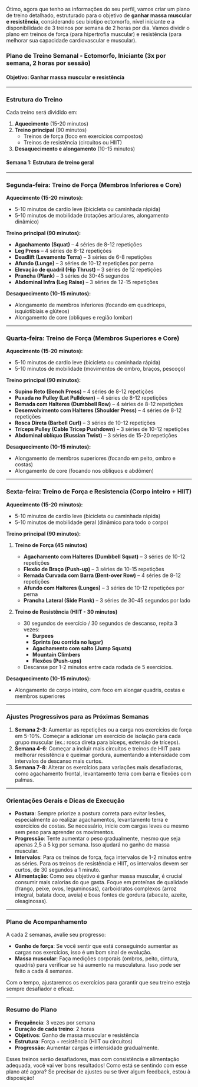 Ótimo, agora que tenho as informações do seu perfil, vamos criar um plano de treino detalhado, estruturado para o objetivo de **ganhar massa muscular e resistência**, considerando seu biotipo ectomorfo, nível iniciante e a disponibilidade de 3 treinos por semana de 2 horas por dia. Vamos dividir o plano em treinos de força (para hipertrofia muscular) e resistência (para melhorar sua capacidade cardiovascular e muscular).

### **Plano de Treino Semanal - Ectomorfo, Iniciante (3x por semana, 2 horas por sessão)**

#### **Objetivo: Ganhar massa muscular e resistência**

---

### **Estrutura do Treino**
Cada treino será dividido em:
1. **Aquecimento** (15-20 minutos)
2. **Treino principal** (90 minutos)
   - Treinos de força (foco em exercícios compostos)
   - Treinos de resistência (circuitos ou HIIT)
3. **Desaquecimento e alongamento** (10-15 minutos)

#### **Semana 1: Estrutura de treino geral**

---

### **Segunda-feira: Treino de Força (Membros Inferiores e Core)**  
**Aquecimento (15-20 minutos):**
- 5-10 minutos de cardio leve (bicicleta ou caminhada rápida)
- 5-10 minutos de mobilidade (rotações articulares, alongamento dinâmico)

**Treino principal (90 minutos):**  
- **Agachamento (Squat)** – 4 séries de 8-12 repetições  
- **Leg Press** – 4 séries de 8-12 repetições  
- **Deadlift (Levamento Terra)** – 3 séries de 6-8 repetições  
- **Afundo (Lunge)** – 3 séries de 10-12 repetições por perna  
- **Elevação de quadril (Hip Thrust)** – 3 séries de 12 repetições  
- **Prancha (Plank)** – 3 séries de 30-45 segundos  
- **Abdominal Infra (Leg Raise)** – 3 séries de 12-15 repetições  

**Desaquecimento (10-15 minutos):**
- Alongamento de membros inferiores (focando em quadríceps, isquiotibiais e glúteos)  
- Alongamento de core (obliques e região lombar)  

---

### **Quarta-feira: Treino de Força (Membros Superiores e Core)**  
**Aquecimento (15-20 minutos):**
- 5-10 minutos de cardio leve (bicicleta ou caminhada rápida)
- 5-10 minutos de mobilidade (movimentos de ombro, braços, pescoço)

**Treino principal (90 minutos):**  
- **Supino Reto (Bench Press)** – 4 séries de 8-12 repetições  
- **Puxada no Pulley (Lat Pulldown)** – 4 séries de 8-12 repetições  
- **Remada com Halteres (Dumbbell Row)** – 4 séries de 8-12 repetições  
- **Desenvolvimento com Halteres (Shoulder Press)** – 4 séries de 8-12 repetições  
- **Rosca Direta (Barbell Curl)** – 3 séries de 10-12 repetições  
- **Tríceps Pulley (Cable Tricep Pushdown)** – 3 séries de 10-12 repetições  
- **Abdominal oblíquo (Russian Twist)** – 3 séries de 15-20 repetições  

**Desaquecimento (10-15 minutos):**
- Alongamento de membros superiores (focando em peito, ombro e costas)  
- Alongamento de core (focando nos oblíquos e abdômen)

---

### **Sexta-feira: Treino de Força e Resistencia (Corpo inteiro + HIIT)**  
**Aquecimento (15-20 minutos):**
- 5-10 minutos de cardio leve (bicicleta ou caminhada rápida)
- 5-10 minutos de mobilidade geral (dinâmico para todo o corpo)

**Treino principal (90 minutos):**
1. **Treino de Força (45 minutos)**
   - **Agachamento com Halteres (Dumbbell Squat)** – 3 séries de 10-12 repetições  
   - **Flexão de Braço (Push-up)** – 3 séries de 10-15 repetições  
   - **Remada Curvada com Barra (Bent-over Row)** – 4 séries de 8-12 repetições  
   - **Afundo com Halteres (Lunges)** – 3 séries de 10-12 repetições por perna  
   - **Prancha Lateral (Side Plank)** – 3 séries de 30-45 segundos por lado  

2. **Treino de Resistência (HIIT - 30 minutos)**
   - 30 segundos de exercício / 30 segundos de descanso, repita 3 vezes:
     - **Burpees**
     - **Sprints (ou corrida no lugar)**
     - **Agachamento com salto (Jump Squats)**
     - **Mountain Climbers**
     - **Flexões (Push-ups)**
   - Descanse por 1-2 minutos entre cada rodada de 5 exercícios.

**Desaquecimento (10-15 minutos):**
- Alongamento de corpo inteiro, com foco em alongar quadris, costas e membros superiores

---

### **Ajustes Progressivos para as Próximas Semanas**
1. **Semana 2-3**: Aumentar as repetições ou a carga nos exercícios de força em 5-10%. Começar a adicionar um exercício de isolação para cada grupo muscular (ex.: rosca direta para bíceps, extensão de tríceps).
2. **Semana 4-6**: Começar a incluir mais circuitos e treinos de HIIT para melhorar resistência e queimar gordura, aumentando a intensidade com intervalos de descanso mais curtos.
3. **Semana 7-8**: Alterar os exercícios para variações mais desafiadoras, como agachamento frontal, levantamento terra com barra e flexões com palmas.

---

### **Orientações Gerais e Dicas de Execução**
- **Postura**: Sempre priorize a postura correta para evitar lesões, especialmente ao realizar agachamentos, levantamento terra e exercícios de costas. Se necessário, inicie com cargas leves ou mesmo sem peso para aprender os movimentos.
- **Progressão**: Tente aumentar o peso gradualmente, mesmo que seja apenas 2,5 a 5 kg por semana. Isso ajudará no ganho de massa muscular.
- **Intervalos**: Para os treinos de força, faça intervalos de 1-2 minutos entre as séries. Para os treinos de resistência e HIIT, os intervalos devem ser curtos, de 30 segundos a 1 minuto.
- **Alimentação**: Como seu objetivo é ganhar massa muscular, é crucial consumir mais calorias do que gasta. Foque em proteínas de qualidade (frango, peixe, ovos, leguminosas), carboidratos complexos (arroz integral, batata doce, aveia) e boas fontes de gordura (abacate, azeite, oleaginosas).

---

### **Plano de Acompanhamento**
A cada 2 semanas, avalie seu progresso:
- **Ganho de força**: Se você sentir que está conseguindo aumentar as cargas nos exercícios, isso é um bom sinal de evolução.
- **Massa muscular**: Faça medições corporais (ombros, peito, cintura, quadris) para verificar se há aumento na musculatura. Isso pode ser feito a cada 4 semanas.

Com o tempo, ajustaremos os exercícios para garantir que seu treino esteja sempre desafiador e eficaz.

---

### **Resumo do Plano**
- **Frequência**: 3 vezes por semana
- **Duração de cada treino**: 2 horas
- **Objetivos**: Ganho de massa muscular e resistência
- **Estrutura**: Força + resistência (HIIT ou circuitos)
- **Progressão**: Aumentar cargas e intensidade gradualmente.

Esses treinos serão desafiadores, mas com consistência e alimentação adequada, você vai ver bons resultados! Como está se sentindo com esse plano até agora? Se precisar de ajustes ou se tiver algum feedback, estou à disposição!
